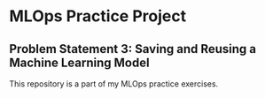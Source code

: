 # MLOps Practice Project

## Problem Statement 3: Saving and Reusing a Machine Learning Model

This repository is a part of my MLOps practice exercises. 
